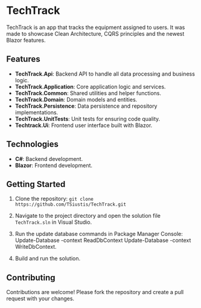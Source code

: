 
# TechTrack

TechTrack is an app that tracks the equipment assigned to users. It was made to showcase Clean Architecture, CQRS principles and the newest Blazor features.

## Features

-   **TechTrack.Api**: Backend API to handle all data processing and business logic.
-   **TechTrack.Application**: Core application logic and services.
-   **TechTrack.Common**: Shared utilities and helper functions.
-   **TechTrack.Domain**: Domain models and entities.
-   **TechTrack.Persistence**: Data persistence and repository implementations.
-   **TechTrack.UnitTests**: Unit tests for ensuring code quality.
-   **Techtrack.Ui**: Frontend user interface built with Blazor.

## Technologies

-   **C#**: Backend development.
-   **Blazor**: Frontend development.

## Getting Started

1.  Clone the repository:
    `git clone https://github.com/TSiustis/TechTrack.git` 
    
2.  Navigate to the project directory and open the solution file `TechTrack.sln` in Visual Studio.
3.  Run the update database commands in Package Manager Console:
      Update-Database -context ReadDbContext
      Update-Database -context WriteDbContext.
5.  Build and run the solution.

## Contributing

Contributions are welcome! Please fork the repository and create a pull request with your changes.

